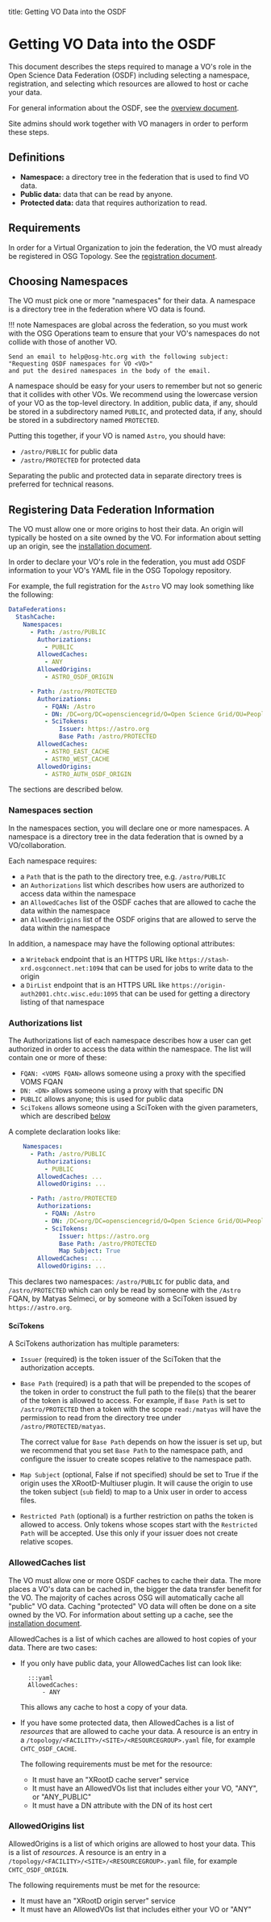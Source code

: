 title: Getting VO Data into the OSDF

Getting VO Data into the OSDF
======================================

This document describes the steps required to manage a VO's role
in the Open Science Data Federation (OSDF) including selecting a namespace, registration,
and selecting which resources are allowed to host or cache your data.

For general information about the OSDF, see the [overview document](overview.md).

Site admins should work together with VO managers in order to perform these steps.


Definitions
-----------

- **Namespace:** a directory tree in the federation that is used to find VO data.
- **Public data:** data that can be read by anyone.
- **Protected data:** data that requires authorization to read.


Requirements
------------

In order for a Virtual Organization to join the federation, the VO must already be registered in OSG Topology.
See the [registration document](../../common/registration.md#registering-collaborations).



Choosing Namespaces
-------------------

The VO must pick one or more "namespaces" for their data.
A namespace is a directory tree in the federation where VO data is found.

!!! note
    Namespaces are global across the federation, so you must work with the OSG Operations team
    to ensure that your VO's namespaces do not collide with those of another VO.
    
    Send an email to help@osg-htc.org with the following subject:
    "Requesting OSDF namespaces for VO <VO>"
    and put the desired namespaces in the body of the email.

A namespace should be easy for your users to remember but not so generic that it collides with other VOs.
We recommend using the lowercase version of your VO as the top-level directory.
In addition, public data, if any, should be stored in a subdirectory named `PUBLIC`,
and protected data, if any, should be stored in a subdirectory named `PROTECTED`.

Putting this together, if your VO is named `Astro`, you should have:

- `/astro/PUBLIC` for public data
- `/astro/PROTECTED` for protected data

Separating the public and protected data in separate directory trees is preferred for technical reasons.


Registering Data Federation Information
---------------------------------------

The VO must allow one or more origins to host their data.
An origin will typically be hosted on a site owned by the VO.
For information about setting up an origin, see the [installation document](install-origin.md).

In order to declare your VO's role in the federation,
you must add OSDF information to your VO's YAML file in the OSG Topology repository.

For example, the full registration for the `Astro` VO may look something like the following:

```yaml
DataFederations:
  StashCache:
    Namespaces:
      - Path: /astro/PUBLIC
        Authorizations:
          - PUBLIC
        AllowedCaches:
          - ANY
        AllowedOrigins:
          - ASTRO_OSDF_ORIGIN

      - Path: /astro/PROTECTED
        Authorizations:
          - FQAN: /Astro
          - DN: /DC=org/DC=opensciencegrid/O=Open Science Grid/OU=People/CN=Matyas Selmeci
          - SciTokens:
              Issuer: https://astro.org
              Base Path: /astro/PROTECTED
        AllowedCaches:
          - ASTRO_EAST_CACHE
          - ASTRO_WEST_CACHE
        AllowedOrigins:
          - ASTRO_AUTH_OSDF_ORIGIN

```

The sections are described below.


### Namespaces section

In the namespaces section, you will declare one or more namespaces.
A namespace is a directory tree in the data federation that is owned by a VO/collaboration.

Each namespace requires:
- a `Path` that is the path to the directory tree, e.g. `/astro/PUBLIC`
- an `Authorizations` list which describes how users are authorized to access data within the namespace
- an `AllowedCaches` list of the OSDF caches that are allowed to cache the data within the namespace
- an `AllowedOrigins` list of the OSDF origins that are allowed to serve the data within the namespace

In addition, a namespace may have the following optional attributes:
- a `Writeback` endpoint that is an HTTPS URL like `https://stash-xrd.osgconnect.net:1094`
  that can be used for jobs to write data to the origin
- a `DirList` endpoint that is an HTTPS URL like `https://origin-auth2001.chtc.wisc.edu:1095`
  that can be used for getting a directory listing of that namespace

### Authorizations list

The Authorizations list of each namespace describes how a user can get authorized in order to access the data within the namespace.
The list will contain one or more of these:

- `FQAN: <VOMS FQAN>` allows someone using a proxy with the specified VOMS FQAN
- `DN: <DN>` allows someone using a proxy with that specific DN
- `PUBLIC` allows anyone; this is used for public data
- `SciTokens` allows someone using a SciToken with the given parameters, which are described [below](#scitokens)

A complete declaration looks like:
```yaml
    Namespaces:
      - Path: /astro/PUBLIC
        Authorizations:
          - PUBLIC
        AllowedCaches: ...
        AllowedOrigins: ...

      - Path: /astro/PROTECTED
        Authorizations:
          - FQAN: /Astro
          - DN: /DC=org/DC=opensciencegrid/O=Open Science Grid/OU=People/CN=Matyas Selmeci
          - SciTokens:
              Issuer: https://astro.org
              Base Path: /astro/PROTECTED
              Map Subject: True
        AllowedCaches: ...
        AllowedOrigins: ...
```

This declares two namespaces: `/astro/PUBLIC` for public data, and `/astro/PROTECTED`
which can only be read by someone with the `/Astro` FQAN, by Matyas Selmeci,
or by someone with a SciToken issued by `https://astro.org`.


#### SciTokens

A SciTokens authorization has multiple parameters:

- `Issuer` (required) is the token issuer of the SciToken that the authorization accepts.
  
- `Base Path` (required) is a path that will be prepended to the scopes of the token in order to
  construct the full path to the file(s) that the bearer of the token is allowed to access.
  For example, if `Base Path` is set to `/astro/PROTECTED` then a token with the scope `read:/matyas`
  will have the permission to read from the directory tree under `/astro/PROTECTED/matyas`.

  The correct value for `Base Path` depends on how the issuer is set up, but we recommend that you set
  `Base Path` to the namespace path, and configure the issuer to create scopes relative to the namespace path.

- `Map Subject` (optional, False if not specified) should be set to True if the origin uses the XRootD-Multiuser plugin.
  It will cause the origin to use the token subject (`sub` field) to map to a Unix user in order to access files.

- `Restricted Path` (optional) is a further restriction on paths the token is allowed to access.
  Only tokens whose scopes start with the `Restricted Path` will be accepted.
  Use this only if your issuer does not create relative scopes.


### AllowedCaches list

The VO must allow one or more OSDF caches to cache their data.
The more places a VO's data can be cached in, the bigger the data transfer benefit for the VO.
The majority of caches across OSG will automatically cache all "public" VO data.
Caching "protected" VO data will often be done on a site owned by the VO.
For information about setting up a cache, see the [installation document](install-cache.md).

AllowedCaches is a list of which caches are allowed to host copies of your data.
There are two cases:

- If you only have public data, your AllowedCaches list can look like:

        :::yaml
        AllowedCaches:
            - ANY

   This allows any cache to host a copy of your data.

- If you have some protected data, then AllowedCaches is a list of _resources_ that are allowed to cache your data.
   A resource is an entry in a `/topology/<FACILITY>/<SITE>/<RESOURCEGROUP>.yaml` file,
   for example `CHTC_OSDF_CACHE`.

   The following requirements must be met for the resource:

   - It must have an "XRootD cache server" service
   - It must have an AllowedVOs list that includes either your VO, "ANY", or "ANY_PUBLIC"
   - It must have a DN attribute with the DN of its host cert


### AllowedOrigins list

AllowedOrigins is a list of which origins are allowed to host your data.
This is a list of _resources_.
A resource is an entry in a `/topology/<FACILITY>/<SITE>/<RESOURCEGROUP>.yaml` file,
for example `CHTC_OSDF_ORIGIN`.

The following requirements must be met for the resource:

- It must have an "XRootD origin server" service
- It must have an AllowedVOs list that includes either your VO or "ANY"
